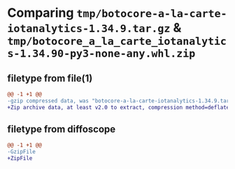 # Comparing `tmp/botocore-a-la-carte-iotanalytics-1.34.9.tar.gz` & `tmp/botocore_a_la_carte_iotanalytics-1.34.90-py3-none-any.whl.zip`

## filetype from file(1)

```diff
@@ -1 +1 @@
-gzip compressed data, was "botocore-a-la-carte-iotanalytics-1.34.9.tar", last modified: Thu Dec 28 01:06:42 2023, max compression
+Zip archive data, at least v2.0 to extract, compression method=deflate
```

## filetype from diffoscope

```diff
@@ -1 +1 @@
-GzipFile
+ZipFile
```

